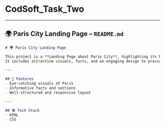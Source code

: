 # CodSoft_Task_Two


---

## 🌍 Paris City Landing Page – `README.md`  

```markdown
# 🌍 Paris City Landing Page

This project is a **Landing Page about Paris City**, highlighting its beauty, culture, and history.  
It includes attractive visuals, facts, and an engaging design to provide users with an informative experience.

---

## 📌 Features
- Eye-catching visuals of Paris  
- Informative facts and sections  
- Well-structured and responsive layout  

---

## 🛠️ Tech Stack
- HTML  
- CSS  
